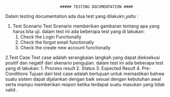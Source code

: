                             ##### TESTING DOCUMENTATION ####
 Dalam testing documentation ada dua test yang dilakukn,yaitu :
 1. Test Scenario 
        Test Scenario memberikan gambaran tentang apa yang harus kita uji.
  dalam test ini ada beberapa test yang di lakukan:
    1. Check the Login Functionally
    2. Check the forgot email functionally
    3. Check the create new account functionally

 2.Test Case
        Test case adalah serangkaian langkah yang dapat dieksekusi positif dan negatif dari skenario pengujian.
    dalam test ini ada beberapa test yang di lakukan:
    1. Process result
    2. Status
    3. Expected Result
    4. Pre-Conditions
    Tujuan dari test case adalah bertujuan untuk memastikan bahwa suatu sistem dapat dijalankan dengan baik sesuai dengan kebutuhan awal serta mampu memberikan respon ketika terdapat suatu masukan yang tidak valid .